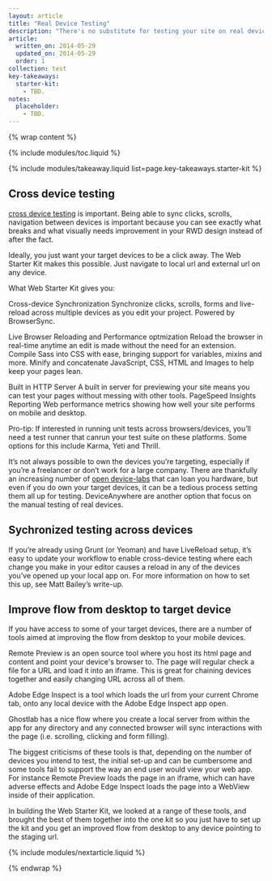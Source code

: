 ```yaml
---
layout: article
title: "Real Device Testing"
description: "There's no substitute for testing your site on real devices. But it can be cumbersome if you don't have the right tools. What you want is your target devices a click away from your testing site."
article:
  written_on: 2014-05-29
  updated_on: 2014-05-29
  order: 1
collection: test
key-takeaways:
  starter-kit:
    - TBD.
notes:
  placeholder:
    - TBD.
---
```

{% wrap content %}

{% include modules/toc.liquid %}

{% include modules/takeaway.liquid list=page.key-takeaways.starter-kit %}

## Cross device testing

<a href="http://www.html5rocks.com/en/tutorials/tooling/synchronized-cross-device-testing/">cross device testing</a>
is important.
Being able to sync clicks, scrolls, navigation between devices is important
because you can see exactly what breaks and what visually needs improvement
in your RWD design instead of after the fact.

Ideally, you just want your target devices to be a click away.
The Web Starter Kit makes this possible.
Just navigate to local url and
external url on any device.

What Web Starter Kit gives you:

Cross-device Synchronization
Synchronize clicks, scrolls, forms and live-reload across multiple devices as you edit your project. Powered by BrowserSync.

Live Browser Reloading and Performance optmization
Reload the browser in real-time anytime an edit is made without the need for an extension.
Compile Sass into CSS with ease, bringing support for variables, mixins and more.
Minify and concatenate JavaScript, CSS, HTML and Images to help keep your pages lean.

Built in HTTP Server
A built in server for previewing your site means you can test your pages without messing with other tools.
PageSpeed Insights Reporting
Web performance metrics showing how well your site performs on mobile and desktop.

Pro-tip: If interested in running unit tests across browsers/devices, you’ll need a test runner that canrun your test suite on these platforms. Some options for this include Karma, Yeti and Thrill.

It’s not always possible to own the devices you’re targeting, especially if you’re a freelancer or don’t work for a large company. There are thankfully an increasing number of
<a href="http://opendevicelab.com/">open device-labs</a> that can loan you hardware,
but even if you do own your target devices,
it can be a tedious process setting them all up for testing.
DeviceAnywhere are another option that focus on the manual testing of real devices.

## Sychronized testing across devices

If you’re already using Grunt (or Yeoman) and have LiveReload setup,
it’s easy to update your workflow to enable cross-device testing
where each change you make in your editor causes a reload
in any of the devices you’ve opened up your local app on.
For more information on how to set this up,
see Matt Bailey’s write-up.

## Improve flow from desktop to target device

If you have access to some of your target devices,
there are a number of tools aimed at improving the flow
from desktop to your mobile devices.

Remote Preview is an open source tool where you host its html page and content
and point your device's browser to.
The page will regular check a file for a URL and load it into an iframe.
This is great for chaining devices together and easily changing URL
across all of them.

Adobe Edge Inspect is a tool which loads the url from your current Chrome tab,
onto any local device with the Adobe Edge Inspect app open.

Ghostlab has a nice flow where you create a local server
from within the app for any directory and
any connected browser will sync interactions with the page
(i.e. scrolling, clicking and form filling).

The biggest criticisms of these tools is that,
depending on the number of devices you intend to test,
the initial set-up and can be cumbersome and some tools fail
to support the way an end user would view your web app.
For instance Remote Preview loads the page in an iframe,
which can have adverse effects and
Adobe Edge Inspect loads the page into a WebView inside of their application.

In building the Web Starter Kit,
we looked at a range of these tools, and brought the best of them together
into the one kit so you just have to set up the kit
and you get an improved flow from desktop to any device pointing to the staging url.

{% include modules/nextarticle.liquid %}

{% endwrap %}
